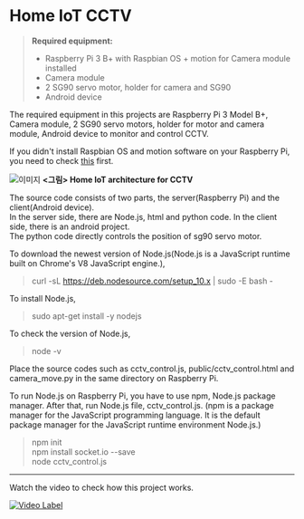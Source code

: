 # Home IoT CCTV

> **Required equipment:**
> - Raspberry Pi 3 B+ with Raspbian OS + motion for Camera module installed
> - Camera module
> - 2 SG90 servo motor, holder for camera and SG90
> - Android device

The required equipment in this projects are Raspberry Pi 3 Model B+, Camera module, 2 SG90 servo motors, holder for motor and camera module, Android device to monitor and control CCTV.  

If you didn't install Raspbian OS and motion software on your Raspberry Pi, you need to check [this](https://github.com/jwluv/HomeIoT_CCTV/blob/master/RaspberryPi_setup_Camera_install.pdf) first. 


![이미지](https://github.com/jwluv/HomeIoT_CCTV/blob/master/HomeIoT_CCTV.jpg)
**<그림> Home IoT architecture for CCTV**

The source code consists of two parts, the server(Raspberry Pi) and the client(Android device). <br>
In the server side, there are Node.js, html and python code. In the client side, there is an android project. <br>
The python code directly controls the position of sg90 servo motor.

To download the newest version of Node.js(Node.js is a JavaScript runtime built on Chrome's V8 JavaScript engine.),
> curl -sL https://deb.nodesource.com/setup_10.x | sudo -E bash -

To install Node.js,
> sudo apt-get install -y nodejs

To check the version of Node.js,
> node -v

Place the source codes such as cctv_control.js, public/cctv_control.html and camera_move.py in the same directory on Raspberry Pi.

To run Node.js on Raspberry Pi, you have to use npm, Node.js package manager. After that, run Node.js file, cctv_control.js.
(npm is a package manager for the JavaScript programming language. It is the default package manager for the JavaScript runtime environment Node.js.)

> npm init <br>
> npm install socket.io --save <br>
> node cctv_control.js



----------------------------------------------------------------------------------------------------------
Watch the video to check how this project works. 

[![Video Label](http://img.youtube.com/vi/M9G-p8C65eI/0.jpg)](https://www.youtube.com/watch?v=M9G-p8C65eI)
